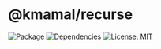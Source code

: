 # @kmamal/recurse

[![Package](https://img.shields.io/npm/v/%2540kmamal%252Frecurse)](https://www.npmjs.com/package/@kmamal/recurse)
[![Dependencies](https://img.shields.io/librariesio/release/npm/@kmamal/recurse)](https://libraries.io/npm/@kmamal%2Frecurse)
[![License: MIT](https://img.shields.io/badge/License-MIT-yellow.svg)](https://opensource.org/licenses/MIT)
